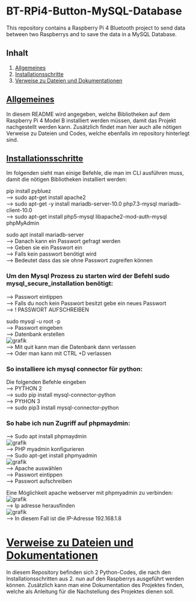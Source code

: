 # BT-RPi4-Button-MySQL-Database
This repository contains a Raspberry Pi 4 Bluetooth project to send data between two Raspberrys and to save the data in a MySQL Database.
## Inhalt
1. [Allgemeines](#general-info)
2. [Installationsschritte](#installationen-1)
3. [Verweise zu Dateien und Dokumentationen](#verweise-1)


## [Allgemeines](#general-info)
In diesem README wird angegeben, welche Bibliotheken auf dem Raspberry Pi 4 Model B installiert werden müssen, damit das Projekt nachgestellt werden kann. Zusätzlich findet man hier auch alle nötigen Verweise zu Dateien und Codes, welche ebenfalls im repository hinterlegt sind.

## [Installationsschritte](#installationen)
Im folgenden sieht man einige Befehle, die man im CLI ausführen muss, damit die nötigen Bibliotheken installiert werden:

pip install pybluez <br>
--> sudo apt-get install apache2 <br>
--> sudo apt-get -y install mariadb-server-10.0 php7.3-mysql mariadb-client-10.0 <br>
--> sudo apt-get install php5-mysql libapache2-mod-auth-mysql phpMyAdmin <br>

sudo apt install mariadb-server <br>
--> Danach kann ein Passwort gefragt werden <br>
--> Geben sie ein Passwort ein <br>
--> Falls kein passwort benötigt wird <br>
--> Bedeutet dass das  sie ohne Passwort zugreifen können <br>

### Um den Mysql Prozess zu starten wird der Befehl sudo mysql_secure_installation benötigt: <br>
-->	Passwort eintippen <br>
-->	Falls du noch kein Passwort besitzt gebe ein neues Passwort <br> 
-->	! PASSWORT AUFSCHREIBEN <br>

sudo mysql -u root -p <br>
-->	Passwort eingeben <br>
-->	Datenbank erstellen <br>
 ![grafik](https://user-images.githubusercontent.com/71693193/114920914-40541780-9e2a-11eb-962a-1a680ed8a684.png) <br>
-->	Mit quit kann man die Datenbank dann verlassen <br>
-->	Oder man kann mit CTRL +D verlassen <br>

### So installiere ich mysql connector für python:  <br> 
Die folgenden Befehle eingeben <br>
-->	PYTHON 2 <br>
-->	sudo pip install mysql-connector-python <br>
-->	PYtHON 3 <br>
-->	sudo pip3 install mysql-connector-python <br>

### So habe ich nun Zugriff auf phpmaydmin: <br>
-->	Sudo apt install phpmaydmin <br>
![grafik](https://user-images.githubusercontent.com/71693193/114921021-611c6d00-9e2a-11eb-8484-9c6211a2f2cc.png) <br>
-->	PHP myadmin konfigurieren <br>
-->	Sudo apt-get install phpmyadmin <br>
![grafik](https://user-images.githubusercontent.com/71693193/114921074-71344c80-9e2a-11eb-9894-32014cd2d4a3.png) <br>
-->	Apache auswählen <br>
-->	Passwort eintippen <br>
-->	Passwort aufschreiben <br>

Eine Möglichkeit apache webserver mit phpmyadmin zu verbinden: <br>
![grafik](https://user-images.githubusercontent.com/71693193/114921168-8ad59400-9e2a-11eb-80fe-2acc6b5e6806.png) <br>
-->	Ip adresse herausfinden <br>
![grafik](https://user-images.githubusercontent.com/71693193/114921213-9759ec80-9e2a-11eb-8abc-aafba1d90b1d.png) <br>
-->	In diesem Fall ist die IP-Adresse 192.168.1.8 <br>

# [Verweise zu Dateien und Dokumentationen](#verweise-1)
In diesem Repository befinden sich 2 Python-Codes, die nach den Installationsschritten aus 2. nun auf den Raspberrys ausgeführt werden können. Zusätzlich kann man eine Dokumentation des Projektes finden, welche als Anleitung für die Nachstellung des Projektes dienen soll.





